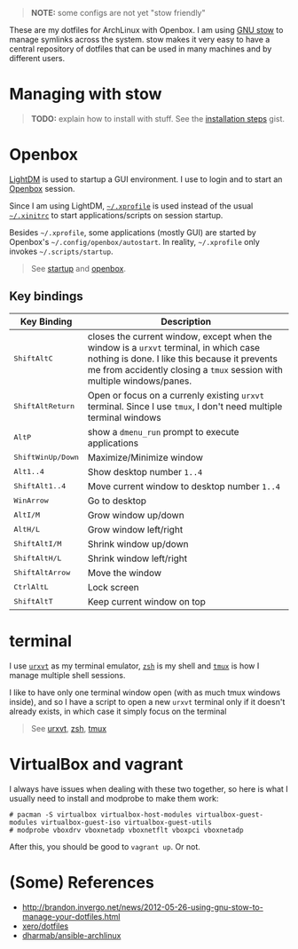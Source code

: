> **NOTE:** some configs are not yet "stow friendly"

These are my dotfiles for ArchLinux with Openbox. I am using [GNU stow][stow] to manage symlinks across the system. stow makes it very easy to have a central repository of dotfiles that can be used in many machines and by different users.

# Managing with stow

> **TODO:** explain how to install with stuff. See the [installation steps][steps] gist.

# Openbox

[LightDM][lightdm] is used to startup a GUI environment. I use to login and to start an [Openbox][openbox] session.

Since I am using LightDM, [`~/.xprofile`][xprofile] is used instead of the usual [`~/.xinitrc`][xinitrc] to start applications/scripts on session startup.

Besides `~/.xprofile`, some applications (mostly GUI) are started by Openbox's `~/.config/openbox/autostart`. In reality, `~/.xprofile` only invokes `~/.scripts/startup`.

> See [startup](startup) and [openbox](openbox).

## Key bindings

| Key Binding | Description |
|-------------|-------------|
| <kbd>Shift</kbd><kbd>Alt</kbd><kbd>C</kbd> | closes the current window, except when the window is a `urxvt` terminal, in which case nothing is done. I like this because it prevents me from accidently closing a `tmux` session with multiple windows/panes.
| <kbd>Shift</kbd><kbd>Alt</kbd><kbd>Return</kbd> | Open or focus on a currenly existing `urxvt` terminal. Since I use `tmux`, I don't need multiple terminal windows
| <kbd>Alt</kbd><kbd>P</kbd> | show a `dmenu_run` prompt to execute applications
| <kbd>Shift</kbd><kbd>Win</kbd><kbd>Up/Down</kbd> | Maximize/Minimize window
| <kbd>Alt</kbd><kbd>1..4</kbd> | Show desktop number `1..4`
| <kbd>Shift</kbd><kbd>Alt</kbd><kbd>1..4</kbd> | Move current window to desktop number `1..4`
| <kbd>Win</kbd><kbd>Arrow</kbd> | Go to desktop
| <kbd>Alt</kbd><kbd>I/M</kbd> | Grow window up/down
| <kbd>Alt</kbd><kbd>H/L</kbd> | Grow window left/right
| <kbd>Shift</kbd><kbd>Alt</kbd><kbd>I/M</kbd> | Shrink window up/down
| <kbd>Shift</kbd><kbd>Alt</kbd><kbd>H/L</kbd> | Shrink window left/right
| <kbd>Shift</kbd><kbd>Alt</kbd><kbd>Arrow</kbd> | Move the window
| <kbd>Ctrl</kbd><kbd>Alt</kbd><kbd>L</kbd> | Lock screen
| <kbd>Shift</kbd><kbd>Alt</kbd><kbd>T</kbd> | Keep current window on top

# terminal

I use [`urxvt`][urxvt] as my terminal emulator, [`zsh`][zsh] is my shell and [`tmux`][tmux] is how I manage multiple shell sessions. 

I like to have only one terminal window open (with as much tmux windows inside), and so I have a script to open a new `urxvt` terminal only if it doesn't already exists, in which case it simply focus on the terminal 

> See [urxvt](urxvt), [zsh](zsh), [tmux](tmux)

# VirtualBox and vagrant

I always have issues when dealing with these two together, so here is what I usually need to install and modprobe to make them work:

```
# pacman -S virtualbox virtualbox-host-modules virtualbox-guest-modules virtualbox-guest-iso virtualbox-guest-utils
# modprobe vboxdrv vboxnetadp vboxnetflt vboxpci vboxnetadp
```

After this, you should be good to `vagrant up`. Or not.

# (Some) References

* http://brandon.invergo.net/news/2012-05-26-using-gnu-stow-to-manage-your-dotfiles.html
* [xero/dotfiles][xero]
* [dharmab/ansible-archlinux][ansiblearch]


[stow]: https://www.gnu.org/software/stow/
[steps]: https://gist.github.com/ntfc/5dd78a7dc6746c95f786
[lightdm]: https://wiki.archlinux.org/index.php/LightDM
[openbox]: https://wiki.archlinux.org/index.php/Openbox
[xinitrc]: https://wiki.archlinux.org/index.php/Xinitrc
[xprofile]: https://wiki.archlinux.org/index.php/Xprofile
[urxvt]: https://wiki.archlinux.org/index.php/Rxvt-unicode
[zsh]: https://wiki.archlinux.org/index.php/zsh
[tmux]: https://wiki.archlinux.org/index.php/tmux
[xero]: https://github.com/xero/dotfiles
[ansiblearch]: https://github.com/dharmab/ansible-archlinux/
